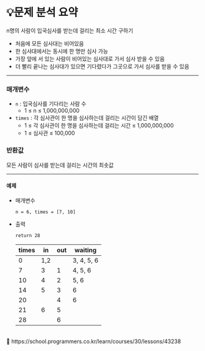 # 💡**문제 분석 요약**

n명의 사람이 입국심사를 받는데 걸리는 최소 시간 구하기
<br>
- 처음에 모든 심사대는 비어있음
- 한 심사대에서는 동시에 한 명만 심사 가능
- 가장 앞에 서 있는 사람이 비어있는 심사대로 가서 심사 받을 수 있음
- 더 빨리 끝나는 심사대가 있으면 기다렸다가 그곳으로 가서 심사를 받을 수 있음

---
### 매개변수

- `n` : 입국심사를 기다리는 사람 수
    - 1 ≤ n ≤ 1,000,000,000
- `times` : 각 심사관이 한 명을 심사하는데 걸리는 시간이 담긴 배열
    - 1 ≤ 각 심사관이 한 명을 심사하는데 걸리는 시간 ≤ 1,000,000,000
    - 1 ≤ 심사관 ≤ 100,000

### 반환값

모든 사람이 심사를 받는데 걸리는 시간의 최솟값

---
#### **예제**
- 매개변수
    
    ```
    n = 6, times = [7, 10]
    ```
    
- 출력
    
    ```
    return 28
    ```
    
    | times | in | out | waiting |
    | --- | --- | --- | --- |
    | 0 | 1,2 |  | 3, 4, 5, 6 |
    | 7 | 3 | 1 | 4, 5, 6 |
    | 10 | 4 | 2 | 5, 6 |
    | 14 | 5 | 3 | 6 |
    | 20 |  | 4 | 6 |
    | 21 | 6 | 5 |  |
    | 28 |  | 6 |  |

<br>
<aside>
📎 https://school.programmers.co.kr/learn/courses/30/lessons/43238

</aside>